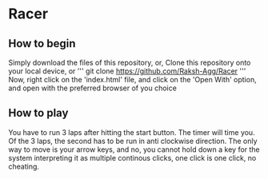 # Racer
## How to begin
Simply download the files of this repository, or, Clone this repository onto your local device, or
'''
git clone https://github.com/Raksh-Agg/Racer
'''
Now, right click on the 'index.html' file, and click on the 'Open With' option, and open with the preferred browser of you choice

## How to play
You have to run 3 laps after hitting the start button. The timer will time you. Of the 3 laps, the second has to be run in anti clockwise direction. The only way to move is your arrow keys, and no, you cannot hold down a key for the system interpreting it as multiple continous clicks, one click is one click, no cheating.